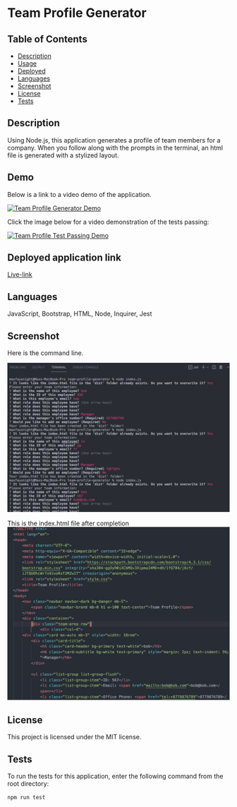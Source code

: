 # Team Profile Generator  


## Table of Contents 

- [Description](#description)
- [Usage](#usage)
- [Deployed](#deployedapplicationlink)
- [Languages](#languages)
- [Screenshot](#screenshot)
- [License](#license)
- [Tests](#tests)



## Description

Using Node.js, this application generates a profile of team members for a company. When you follow along with the prompts in the terminal, an html file is generated with a stylized layout.



## Demo

Below is a link to a video demo of the application. 

[![Team Profile Generator Demo](./assets/images/demoscreenshot.jpg?raw=true)](https://youtu.be/ItXS4mn2ufc)


Click the image below for a video demonstration of the tests passing:

[![Team Profile Test Passing Demo](./assets/images/demoyoutube.jpg?raw=true)](https://youtu.be/crwdQJ7V-A4)

## Deployed application link

[Live-link](https://fausnightm.github.io/team-profile-generator/)

## Languages

JavaScript, Bootstrap, HTML, Node, Inquirer, Jest

## Screenshot

Here is the command line.

![Command Line](./assets/images/terminalss.png) 

This is the index.html file after completion
![Index.HTML](./assets/images/htmlss.png) 

## License

  This project is licensed under the MIT license.
  

## Tests

To run the tests for this application, enter the following command from the root directory:

  ```
  npm run test
  ```
 

